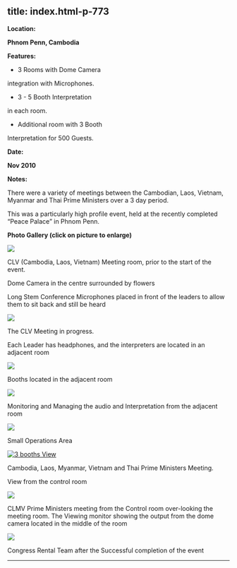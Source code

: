  title: index.html-p-773
----------------------------------------------------------

**Location:**

**Phnom Penn, Cambodia**

**Features:**

* 3 Rooms with Dome Camera

integration with Microphones.

* 3 - 5 Booth Interpretation

in each room.

* Additional room with 3 Booth

Interpretation for 500 Guests.

**Date:**

**Nov 2010**

**Notes:**

There were a variety of meetings between the Cambodian, Laos, Vietnam, Myanmar and Thai Prime Ministers over a 3 day period.

This was a particularly high profile event, held at the recently completed &ldquo;Peace Palace&rdquo; in Phnom Penn.

**Photo Gallery (click on picture to enlarge)**

[ ![ ](wp-content/uploads/2011/09/clmv10_room_s.jpg)](wp-content/uploads/2011/09/clmv10_room_l.jpg)

CLV (Cambodia, Laos, Vietnam) Meeting room, prior to the start of the event.

Dome Camera in the centre surrounded by flowers

Long Stem Conference Microphones placed in front of the leaders to allow them to sit back and still be heard

[ ![  ](wp-content/uploads/2011/09/clmv10_meeting_s.jpg)](wp-content/uploads/2011/09/clmv10_meeting_l.jpg)

The CLV Meeting in progress.

Each Leader has headphones, and the interpreters are located in an adjacent room

[ ![  ](wp-content/uploads/2011/09/clmv10_booths_s.jpg)](wp-content/uploads/2011/09/clmv10_booths_l.jpg)

Booths located in the adjacent room

[ ![ ](wp-content/uploads/2011/09/clmv10_monitor_s.jpg)](wp-content/uploads/2011/09/clmv10_monitor_l.jpg)

Monitoring and Managing the audio and Interpretation from the adjacent room

[ ![  ](wp-content/uploads/2011/09/clmv10_operations_s.jpg)](wp-content/uploads/2011/09/clmv10_operations_l.jpg)

Small Operations Area

[ ![3 booths View](wp-content/uploads/2011/09/clmv10_meeting2_s.jpg)](wp-content/uploads/2011/09/clmv10_meeting2_l.jpg)

Cambodia, Laos, Myanmar, Vietnam and Thai Prime Ministers Meeting.

View from the control room

[ ![ ](wp-content/uploads/2011/09/clmv10_control_s.jpg)](wp-content/uploads/2011/09/clmv10_control_l.jpg)

CLMV Prime Ministers meeting from the Control room over-looking the meeting room. The Viewing monitor showing the output from the dome camera located in the middle of the room

[ ![  ](wp-content/uploads/2011/09/clmv10_after_event_s.jpg)](wp-content/uploads/2011/09/clmv10_after_event_l.jpg)

Congress Rental Team after the Successful completion of the event




----------------------------------------------------------

